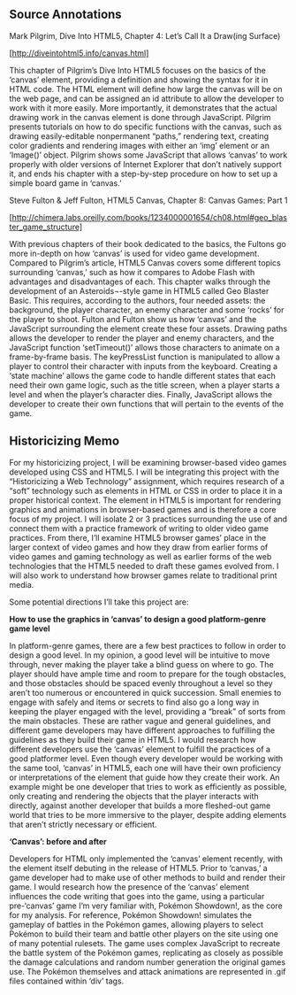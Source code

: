 ## Source Annotations
Mark Pilgrim, Dive Into HTML5, Chapter 4: Let’s Call It a Draw(ing Surface)

[http://diveintohtml5.info/canvas.html]

This chapter of Pilgrim’s Dive Into HTML5 focuses on the basics of the ‘canvas’ element, providing a definition and showing the syntax for it in HTML code. The HTML element will define how large the canvas will be on the web page, and can be assigned an id attribute to allow the developer to work with it more easily. More importantly, it demonstrates that the actual drawing work in the canvas element is done through JavaScript. Pilgrim presents tutorials on how to do specific functions with the canvas, such as drawing easily-editable nonpermanent “paths,” rendering text, creating color gradients and rendering images with either an ‘img’ element or an ‘Image()’ object. Pilgrim shows some JavaScript that allows ‘canvas’ to work properly with older versions of Internet Explorer that don’t natively support it, and ends his chapter with a step-by-step procedure on how to set up a simple board game in ‘canvas.’


Steve Fulton & Jeff Fulton, HTML5 Canvas, Chapter 8: Canvas Games: Part 1

[http://chimera.labs.oreilly.com/books/1234000001654/ch08.html#geo_blaster_game_structure]

With previous chapters of their book dedicated to the basics, the Fultons go more in-depth on how ‘canvas’ is used for video game development. Compared to Pilgrim’s article, HTML5 Canvas covers some different topics surrounding ‘canvas,’ such as how it compares to Adobe Flash with advantages and disadvantages of each. This chapter walks through the development of an Asteroids¬-style game in HTML5 called Geo Blaster Basic. This requires, according to the authors, four needed assets: the background, the player character, an enemy character and some ‘rocks’ for the player to shoot. Fulton and Fulton show us how ‘canvas’ and the JavaScript surrounding the element create these four assets. Drawing paths allows the developer to render the player and enemy characters, and the JavaScript function ‘setTimeout()’ allows those characters to animate on a frame-by-frame basis. The keyPressList function is manipulated to allow a player to control their character with inputs from the keyboard. Creating a ‘state machine’ allows the game code to handle different states that each need their own game logic, such as the title screen, when a player starts a level and when the player’s character dies. Finally, JavaScript allows the developer to create their own functions that will pertain to the events of the game.

## Historicizing Memo
For my historicizing project, I will be examining browser-based video games developed using CSS and HTML5. I will be integrating this project with the “Historicizing a Web Technology” assignment, which requires research of a “soft” technology such as elements in HTML or CSS in order to place it in a proper historical context. The <canvas> element in HTML5 is important for rendering graphics and animations in browser-based games and is therefore a core focus of my project. I will isolate 2 or 3 practices surrounding the use of <canvas> and connect them with a practice framework of writing to older video game practices. From there, I’ll examine HTML5 browser games’ place in the larger context of video games and how they draw from earlier forms of video games and gaming technology as well as earlier forms of the web technologies that the HTML5 needed to draft these games evolved from. I will also work to understand how browser games relate to traditional print media.

Some potential directions I’ll take this project are:

**How to use the graphics in ‘canvas’ to design a good platform-genre game level**

In platform-genre games, there are a few best practices to follow in order to design a good level. In my opinion, a good level will be intuitive to move through, never making the player take a blind guess on where to go. The player should have ample time and room to prepare for the tough obstacles, and those obstacles should be spaced evenly throughout a level so they aren’t too numerous or encountered in quick succession. Small enemies to engage with safely and items or secrets to find also go a long way in keeping the player engaged with the level, providing a “break” of sorts from the main obstacles. These are rather vague and general guidelines, and different game developers may have different approaches to fulfilling the guidelines as they build their game in HTML5. I would research how different developers use the ‘canvas’ element to fulfill the practices of a good platformer level. Even though every developer would be working with the same tool, ‘canvas’ in HTML5, each one will have their own proficiency or interpretations of the element that guide how they create their work. An example might be one developer that tries to work as efficiently as possible, only creating and rendering the objects that the player interacts with directly, against another developer that builds a more fleshed-out game world that tries to be more immersive to the player, despite adding elements that aren’t strictly necessary or efficient.
    
**‘Canvas’: before and after**

Developers for HTML only implemented the ‘canvas’ element recently, with the element itself debuting in the release of HTML5. Prior to ‘canvas,’ a game developer had to make use of other methods to build and render their game. I would research how the presence of the ‘canvas’ element influences the code writing that goes into the game, using a particular pre-‘canvas’ game I’m very familiar with, Pokémon Showdown!, as the core for my analysis. For reference, Pokémon Showdown! simulates the gameplay of battles in the Pokémon games, allowing players to select Pokémon to build their team and battle other players on the site using one of many potential rulesets. The game uses complex JavaScript to recreate the battle system of the Pokémon games, replicating as closely as possible the damage calculations and random number generation the original games use. The Pokémon themselves and attack animations are represented in .gif files contained within ‘div’ tags.
